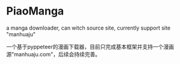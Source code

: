 # PiaoManga
a manga downloader, can witch source site, currently support site "manhuaju"

一个基于pyppeteer的漫画下载器，目前只完成基本框架并支持一个漫画源"manhuaju.com"，后续会持续完善。
